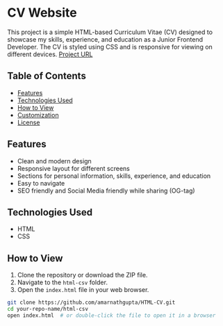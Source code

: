 # CV Website

This project is a simple HTML-based Curriculum Vitae (CV) designed to showcase my skills, experience, and education as a Junior Frontend Developer. The CV is styled using CSS and is responsive for viewing on different devices.
[Project URL](https://github.com/amarnathgupta/HTML-CV.git)
## Table of Contents

- [Features](#features)
- [Technologies Used](#technologies-used)
- [How to View](#how-to-view)
- [Customization](#customization)
- [License](#license)

## Features

- Clean and modern design
- Responsive layout for different screens
- Sections for personal information, skills, experience, and education
- Easy to navigate
- SEO friendly and Social Media friendly while sharing (OG-tag)

## Technologies Used

- HTML
- CSS

## How to View

1. Clone the repository or download the ZIP file.
2. Navigate to the `html-csv` folder.
3. Open the `index.html` file in your web browser.

```bash
git clone https://github.com/amarnathgupta/HTML-CV.git
cd your-repo-name/html-csv
open index.html  # or double-click the file to open it in a browser